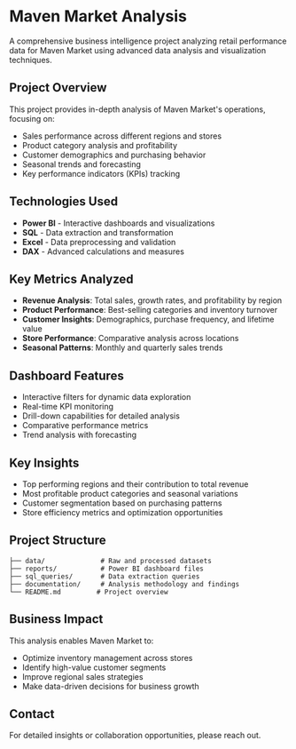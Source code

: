 # Maven Market Analysis

A comprehensive business intelligence project analyzing retail performance data for Maven Market using advanced data analysis and visualization techniques.

## Project Overview

This project provides in-depth analysis of Maven Market's operations, focusing on:
- Sales performance across different regions and stores
- Product category analysis and profitability
- Customer demographics and purchasing behavior
- Seasonal trends and forecasting
- Key performance indicators (KPIs) tracking

## Technologies Used

- **Power BI** - Interactive dashboards and visualizations
- **SQL** - Data extraction and transformation
- **Excel** - Data preprocessing and validation
- **DAX** - Advanced calculations and measures

## Key Metrics Analyzed

- **Revenue Analysis**: Total sales, growth rates, and profitability by region
- **Product Performance**: Best-selling categories and inventory turnover
- **Customer Insights**: Demographics, purchase frequency, and lifetime value
- **Store Performance**: Comparative analysis across locations
- **Seasonal Patterns**: Monthly and quarterly sales trends

## Dashboard Features

- Interactive filters for dynamic data exploration
- Real-time KPI monitoring
- Drill-down capabilities for detailed analysis
- Comparative performance metrics
- Trend analysis with forecasting

## Key Insights

- Top performing regions and their contribution to total revenue
- Most profitable product categories and seasonal variations
- Customer segmentation based on purchasing patterns
- Store efficiency metrics and optimization opportunities

## Project Structure

```
├── data/              # Raw and processed datasets
├── reports/           # Power BI dashboard files
├── sql_queries/       # Data extraction queries
├── documentation/     # Analysis methodology and findings
└── README.md         # Project overview
```

## Business Impact

This analysis enables Maven Market to:
- Optimize inventory management across stores
- Identify high-value customer segments
- Improve regional sales strategies
- Make data-driven decisions for business growth

## Contact

For detailed insights or collaboration opportunities, please reach out.
